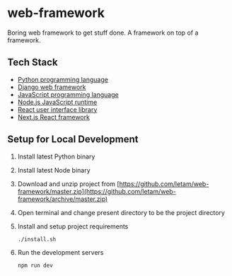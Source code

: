 # web-framework
Boring web framework to get stuff done. A framework on top of a framework.

## Tech Stack
- [Python programming language](https://www.python.org)
- [Django web framework](https://www.djangoproject.com)
- [JavaScript programming language](https://developer.mozilla.org/docs/Web/JavaScript)
- [Node.js JavaScript runtime](https://nodejs.org)
- [React user interface library](https://reactjs.org)
- [Next.js React framework](https://nextjs.org)

## Setup for Local Development
1. Install latest Python binary

2. Install latest Node binary

3. Download and unzip project from [https://github.com/letam/web-framework/master.zip](https://github.com/letam/web-framework/archive/master.zip)

4. Open terminal and change present directory to be the project directory

5. Install and setup project requirements
    ```
    ./install.sh
    ```

6. Run the development servers
    ```
    npm run dev
    ```

